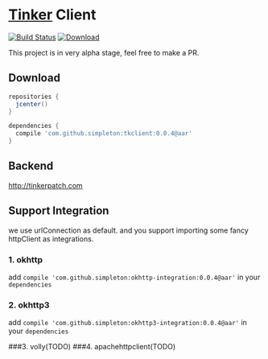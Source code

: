 # [Tinker](https://github.com/Tencent/tinker) Client

[![Build Status](https://travis-ci.org/simpleton/tinker_client.svg?branch=master)](https://travis-ci.org/simpleton/tinker_client)
[ ![Download](https://api.bintray.com/packages/simsun/maven/TinkerClient/images/download.svg) ](https://bintray.com/simsun/maven/TinkerClient/_latestVersion)

This project is in very alpha stage, feel free to make a PR.

## Download


```gradle
repositories {
  jcenter()
}

dependencies {
  compile 'com.github.simpleton:tkclient:0.0.4@aar'
}

```

## Backend

http://tinkerpatch.com


## Support Integration

we use urlConnection as default. and you support importing some fancy httpClient as integrations.  

### 1. okhttp


add `compile 'com.github.simpleton:okhttp-integration:0.0.4@aar'` in your `dependencies`

### 2. okhttp3

add `compile 'com.github.simpleton:okhttp3-integration:0.0.4@aar'` in your `dependencies`

###3. volly(TODO)
###4. apachehttpclient(TODO)

